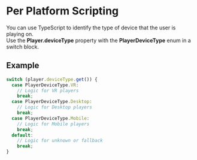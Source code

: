 # Per Platform Scripting

You can use TypeScript to identify the type of device that the user is playing on.  
Use the **Player.deviceType** property with the **PlayerDeviceType** enum in a switch block.

## Example
```ts
switch (player.deviceType.get()) {
  case PlayerDeviceType.VR:
    // Logic for VR players
    break;
  case PlayerDeviceType.Desktop:
    // Logic for Desktop players
    break;
  case PlayerDeviceType.Mobile:
    // Logic for Mobile players
    break;
  default:
    // Logic for unknown or fallback
    break;
}
```
